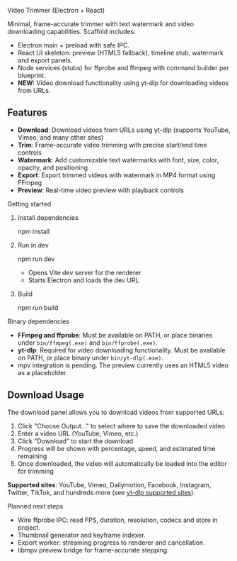 Video Trimmer (Electron + React)

Minimal, frame-accurate trimmer with text watermark and video downloading capabilities. Scaffold includes:

- Electron main + preload with safe IPC.
- React UI skeleton: preview (HTML5 fallback), timeline stub, watermark and export panels.
- Node services (stubs) for ffprobe and ffmpeg with command builder per blueprint.
- **NEW:** Video download functionality using yt-dlp for downloading videos from URLs.

## Features

- **Download**: Download videos from URLs using yt-dlp (supports YouTube, Vimeo, and many other sites)
- **Trim**: Frame-accurate video trimming with precise start/end time controls
- **Watermark**: Add customizable text watermarks with font, size, color, opacity, and positioning
- **Export**: Export trimmed videos with watermark in MP4 format using FFmpeg
- **Preview**: Real-time video preview with playback controls

Getting started

1) Install dependencies

   npm install

2) Run in dev

   npm run dev

   - Opens Vite dev server for the renderer
   - Starts Electron and loads the dev URL

3) Build

   npm run build

Binary dependencies

- **FFmpeg and ffprobe**: Must be available on PATH, or place binaries under `bin/ffmpeg(.exe)` and `bin/ffprobe(.exe)`.
- **yt-dlp**: Required for video downloading functionality. Must be available on PATH, or place binary under `bin/yt-dlp(.exe)`.
- mpv integration is pending. The preview currently uses an HTML5 video as a placeholder.

## Download Usage

The download panel allows you to download videos from supported URLs:

1. Click "Choose Output..." to select where to save the downloaded video
2. Enter a video URL (YouTube, Vimeo, etc.)
3. Click "Download" to start the download
4. Progress will be shown with percentage, speed, and estimated time remaining
5. Once downloaded, the video will automatically be loaded into the editor for trimming

**Supported sites**: YouTube, Vimeo, Dailymotion, Facebook, Instagram, Twitter, TikTok, and hundreds more (see [yt-dlp supported sites](https://github.com/yt-dlp/yt-dlp/blob/master/supportedsites.md)).

Planned next steps

- Wire ffprobe IPC: read FPS, duration, resolution, codecs and store in project.
- Thumbnail generator and keyframe indexer.
- Export worker: streaming progress to renderer and cancellation.
- libmpv preview bridge for frame-accurate stepping.

